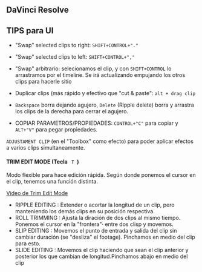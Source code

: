 ## DaVinci Resolve   


## TIPS para UI

- "Swap" selected clips to right: ```SHIFT+CONTROL+"."```   
- "Swap" selected clips to left: ```SHIFT+CONTROL+","```   
- "Swap" arbitrario: selecionamos el clip, y con ```SHIFT+CONTROL``` lo arrastramos por el timeline. Se irá actualizando empujando los otros clips para hacerle sitio    
     
- Duplicar clips (más rápido y efectivo que "cut & paste": ```alt + drag clip```    
- ```Backspace``` borra dejando agujero, ```Delete``` (Ripple delete) borra y arrastra los clips de la derecha para cerrar el agujero.
- COPIAR PARAMETROS/PROPIEDADES: ```CONTROL+"C"``` para copiar y ```ALT+"V"``` para pegar propiedades.   

```ADJUSTAMENT CLIP```  (en el "Toolbox" como efecto) para poder aplicar efectos a varios clips simultaneamente.   


#### TRIM EDIT MODE (Tecla ```  T  ```)   

Modo flexible para hace edición rápida. Según donde ponemos el cursor en el clip, tenemos una función distinta.   

[Video de Trim Edit Mode](https://www.youtube.com/watch?v=myG09-zY9dc)
   
- RIPPLE EDITING : Extender o acortar la longitud de un clip, pero manteniendo los demás clips en su posición respectiva.   
- ROLL TRIMMING : Ajusta la diración de dos clips al mismo tiempo. Ponemos el cursor en la "frontera"· entre dos clisp y movemos.   
- SLIP EDITING : Movemos el punto de entrada y salida del clip sin cambiar duración (se "desliza" el footage). Pinchamos en medio del clip para esto.   
- SLIDE EDITING : Movemos el clip haciendo que sean el clip anterior y posterior los que cambian de longitud.Pinchamos abajo en medio del clip
  

